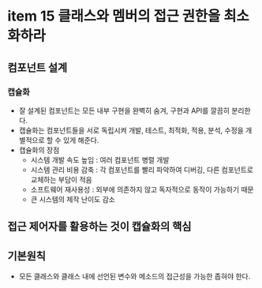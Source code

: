 # item 15 클래스와 멤버의 접근 권한을 최소화하라

## 컴포넌트 설계
### 캡슐화
* 잘 설계된 컴포넌트는 모든 내부 구현을 완벽히 숨겨, 구현과 API를 깔끔히 분리한다.
* 캡슐화는 컴포넌트들을 서로 독립시켜 개발, 테스트, 최적화, 적용, 분석, 수정을 개별적으로 할 수 있게 해준다.
* 캡슐화의 장점
    * 시스템 개발 속도 높임 : 여러 컴포넌트 병렬 개발
    * 시스템 관리 비용 감축 : 각 컴포넌트를 빨리 파악하여 디버깅, 다른 컴포넌트로 교체하는 부담이 적음
    * 소프트웨어 재사용성 : 외부에 의존하지 않고 독자적으로 동작이 가능하기 때문
    * 큰 시스템의 제작 난이도 감소

## 접근 제어자를 활용하는 것이 캡슐화의 핵심
## 기본원칙
* 모든 클래스와 클래스 내에 선언된 변수와 메소드의 접근성을 가능한 좁혀야 한다.
